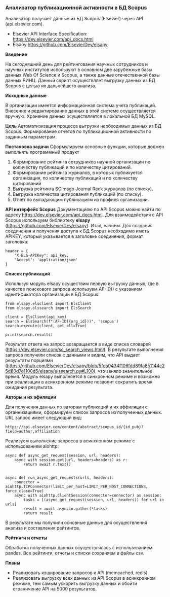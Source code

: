 ### Анализатор публикационной активности в БД Scopus

Анализатор получает данные из БД Scopus (Elsevier) через API (api.elsevier.com).
+ Elsevier API Interface Specification: https://dev.elsevier.com/api_docs.html
+ Elsapy https://github.com/ElsevierDev/elsapy

**Введение**

На сегодняшний день для рейтингования научных сотрудников и научных институтов используют в основном две зарубежные базы данных Web Of Science и Scopus, а также данные отечественной бахы данных РИНЦ.
Данный скрипт осуществляет выгрузку данных из БД Scopus с целью их дальнейшего анализа.

**Исходные данные** 

В организации имеется информационная система учета публикаций. Внесение и редактирование данных в этой системе осуществляется вручную. 
Хранение данных осуществляется в локальной БД MySQL. 

**Цель**
Автоматизизация процесса выгрузки необходимых данных из БД Scopus. Формирование отчетов по публикационной активности по заданным параметрам.

**Постановка задачи**
Сформулируем основные функции, которые должен выполнять программный продукт 
1. Формирование рейтинга сотрудников научной организации по количеству публикаций и по количеству цитирований.
2. Формирование рейтинга журналов, в которых публикуется организация, по количеству публикаций и по количеству цитирований
3. Выгрузка рейтинга SCImago Journal Rank журналов (по списку).
4. Выгрузка количества цитирования публикаций (по списку).
5. Отчет по выпадающим публикациям из профиля организации.

**API интерфейс Scopus**
Документацияю по API Scopus можно найти по адресу https://dev.elsevier.com/api_docs.html.
Для взаимодействия с API Scopus используем библиотеку **elsapy** (https://github.com/ElsevierDev/elsapy).
Итак, начнем. 
Для создания соединения и получения доступа к БД Scopus необходимо иметь APIKEY, который указывается в заголовке соединения, формат заголовка:

    header = {
        "X-ELS-APIKey": api_key,
        "Accept": 'application/json'
    }

**Список публикаций**

Используя модуль elsapy осуществим первую выгрузку данных, где в качестве поискового запроса используем AF-ID() с указанием идентификатора организации в БД Scopus:
  
    from elsapy.elsclient import ElsClient
    from elsapy.elssearch import ElsSearch
    
    client = ElsClient(api_key)
    search = ElsSearch(f"(AF-ID({org_id}))", 'scopus')
    search.execute(client, get_all=True)
    
    print(search.results)

Результат ответа на запрос возвращается в виде списка словарей (https://dev.elsevier.com/sc_search_views.html).
В результате выполнения запроса получили список с данными и видим, что API выдает результаты порциями (https://github.com/ElsevierDev/elsapy/blob/5fda0434f106fdd89fa851144c25d80d7e1100d5/elsapy/elssearch.py#L100), что заняло значительное время.
Модуль elsapy выполняется в синхронном режиме и возможно при реализации в асинхронном режиме позволит сократить время ожидания результата.

**Авторы и их афиляции**

Для получения данных по авторам публикаций и их аффиляции с органнизациями, сформируем список запросов из полученных данных. 
URL запрос имеет следующий вид:
    
    https://api.elsevier.com/content/abstract/scopus_id/{id_pub}?field=author,affiliation

Реализуем выполнение запросов в асинхнонном режиме с использованием aiohttp:

    async def async_get_request(session, url, headers):
        async with session.get(url, headers=headers) as r:
            return await r.text()


    async def run_async_get_requests(urls, headers):
        connector = aiohttp.TCPConnector(limit_per_host=LIMIT_PER_HOST_CONNECTIONS, force_close=True)
        async with aiohttp.ClientSession(connector=connector) as session:
            tasks = [(async_get_request(session, url, headers)) for url in urls]
            result = await asyncio.gather(*tasks)
            return result

В результате мы получили основные данные для осуществления анализа и составления рейтингов.

**Рейтинги и отчеты**

Обработка полученных данных осуществлялась с использованием pandas. Все рейтинги, отчеты и списки сохраняем в файлы csv.

**Планы**
- Реализовать кэширование запросов к API (memcached, redis)
- Реализовать выгрузку всех данных из API Scopus в асинхронном режиме, тем самым ускорить выгрузку данных и обойти ограничение API на 5000 результатов.

